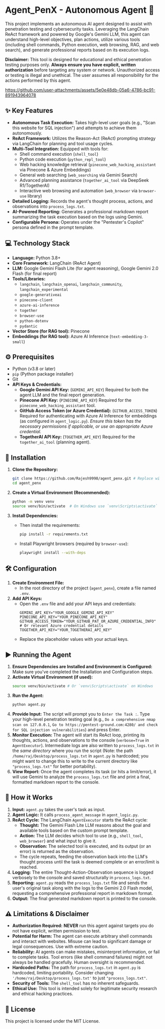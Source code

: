 # Agent_PenX - Autonomous Agent  🤖

This project implements an autonomous AI agent designed to assist with penetration testing and cybersecurity tasks. Leveraging the LangChain ReAct framework and powered by Google's Gemini LLM, this agent can understand high-level objectives, plan actions, utilize various tools (including shell commands, Python execution, web browsing, RAG, and web search), and generate professional reports based on its execution logs.

**Disclaimer:** This tool is designed for educational and ethical penetration testing purposes only. **Always ensure you have explicit, written authorization** before targeting any system or network. Unauthorized access or testing is illegal and unethical. The user assumes all responsibility for the actions performed by this agent.

https://github.com/user-attachments/assets/5e0e48db-05a6-4786-bc91-891943964078

## ✨ Key Features

*   **Autonomous Task Execution:** Takes high-level user goals (e.g., "Scan this website for SQL injection") and attempts to achieve them autonomously.
*   **ReAct Framework:** Utilizes the Reason-Act (ReAct) prompting strategy via LangChain for planning and tool usage cycles.
*   **Multi-Tool Integration:** Equipped with tools for:
    *   Shell command execution (`shell_tool`)
    *   Python code execution (`python_repl_tool`)
    *   Web hacking knowledge retrieval (`pinecone_web_hacking_assistant` via Pinecone & Azure Embeddings)
    *   General web searching (`web_searching` via Gemini Search)
    *   Advanced planning assistance (`together_ai_tool` via DeepSeek R1/TogetherAI)
    *   Interactive web browsing and automation (`web_browser` via `browser-use` library)
*   **Detailed Logging:** Records the agent's thought process, actions, and observations into `process_logs.txt`.
*   **AI-Powered Reporting:** Generates a professional markdown report summarizing the task execution based on the logs using Gemini.
*   **Configurable Persona:** Operates under the "Pentester's Copilot" persona defined in the prompt template.

## 💻 Technology Stack

*   **Language:** Python 3.8+
*   **Core Framework:** LangChain (ReAct Agent)
*   **LLM:** Google Gemini Flash Lite (for agent reasoning), Google Gemini 2.0 Flash (for final report)
*   **Tools/Libraries:**
    *   `langchain`, `langchain_openai`, `langchain_community`, `langchain_experimental`
    *   `google-generativeai`
    *   `pinecone-client`
    *   `azure-ai-inference`
    *   `together`
    *   `browser-use`
    *   `python-dotenv`
    *   `pydantic`
*   **Vector Store (for RAG tool):** Pinecone
*   **Embeddings (for RAG tool):** Azure AI Inference (`text-embedding-3-small`)

## ⚙️ Prerequisites

*   Python (v3.8 or later)
*   `pip` (Python package installer)
*   Git
*   **API Keys & Credentials:**
    *   **Google Gemini API Key:** (`GEMINI_API_KEY`) Required for both the agent LLM and the final report generation.
    *   **Pinecone API Key:** (`PINECONE_API_KEY`) Required for the `pinecone_web_hacking_assistant` tool.
    *   **GitHub Access Token (or Azure Credential):** (`GITHUB_ACCESS_TOKEN`) Required for authenticating with Azure AI Inference for embeddings (as configured in `agent_logic.py`). *Ensure this token has the necessary permissions if applicable, or use an appropriate Azure credential.*
    *   **TogetherAI API Key:** (`TOGETHER_API_KEY`) Required for the `together_ai_tool` (planning agent).

## 🔧 Installation

1.  **Clone the Repository:**
    ```bash
    git clone https://github.com/Rajesh9998/agent_penx.git # Replace with your actual repo URL if different
    cd agent_penx
    ```

2.  **Create a Virtual Environment (Recommended):**
    ```bash
    python -m venv venv
    source venv/bin/activate  # On Windows use `venv\Scripts\activate`
    ```

3.  **Install Dependencies:**
    *   Then install the requirements:
        ```bash
        pip install -r requirements.txt
        ```
    *   Install Playwright browsers (required by `browser-use`):
        ```bash
        playwright install --with-deps
        ```

## 🛠️ Configuration

1.  **Create Environment File:**
    *   In the root directory of the project (`agent_penx`), create a file named `.env`.
2.  **Add API Keys:**
    *   Open the `.env` file and add your API keys and credentials:
        ```env
        GEMINI_API_KEY="YOUR_GOOGLE_GEMINI_API_KEY"
        PINECONE_API_KEY="YOUR_PINECONE_API_KEY"
        GITHUB_ACCESS_TOKEN="YOUR_GITHUB_PAT_OR_AZURE_CREDENTIAL_INFO" # Or relevant Azure credential details
        TOGETHER_API_KEY="YOUR_TOGETHERAI_API_KEY"
        ```
    *   Replace the placeholder values with your actual keys.

## ▶️ Running the Agent

1.  **Ensure Dependencies are Installed and Environment is Configured:** Make sure you've completed the Installation and Configuration steps.
2.  **Activate Virtual Environment (if used):**
    ```bash
    source venv/bin/activate # Or `venv\Scripts\activate` on Windows
    ```
3.  **Run the Agent:**
    ```bash
    python agent.py
    ```
4.  **Provide Input:** The script will prompt you to `Enter the Task :`. Type your high-level penetration testing goal (e.g., `Do a comprehensive nmap scan on 127.0.0.1`, `Go to https://pentest-ground.com:4280/ and check for SQL injection vulnerabilities`) and press Enter.
5.  **Monitor Execution:** The agent will start its ReAct loop, printing its thoughts, actions, and observations to the console (`verbose=True` in `AgentExecutor`). Intermediate logs are also written to `process_logs.txt` in the *same directory* where you run the script (Note: the path `/home/raj/Desktop/process_logs.txt` in `agent.py` is hardcoded; you might want to change this to write to the current directory like `"process_logs.txt"` for better portability).
6.  **View Report:** Once the agent completes its task (or hits a limit/error), it will use Gemini to analyze the `process_logs.txt` file and print a final, formatted markdown report to the console.

## 📝 How it Works

1.  **Input:** `agent.py` takes the user's task as input.
2.  **Agent Logic:** It calls `process_agent_message` in `agent_logic.py`.
3.  **ReAct Cycle:** The LangChain `AgentExecutor` starts the ReAct cycle:
    *   **Thought:** The Gemini Flash Lite LLM reasons about the goal and available tools based on the custom prompt template.
    *   **Action:** The LLM decides which tool to use (e.g., `shell_tool`, `web_browser`) and what input to give it.
    *   **Observation:** The selected tool is executed, and its output (or an error) is returned as the observation.
    *   The cycle repeats, feeding the observation back into the LLM's thought process until the task is deemed complete or an error/limit is reached.
4.  **Logging:** The entire Thought-Action-Observation sequence is logged verbosely to the console and saved structurally in `process_logs.txt`.
5.  **Reporting:** `agent.py` reads the `process_logs.txt` file and sends the user's original task along with the logs to the Gemini 2.0 Flash model, requesting a comprehensive professional report in markdown format.
6.  **Output:** The final generated markdown report is printed to the console.

## ⚠️ Limitations & Disclaimer

*   **Authorization Required:** **NEVER** run this agent against targets you do not have explicit, written permission to test.
*   **Potential for Harm:** The agent can execute arbitrary shell commands and interact with websites. Misuse can lead to significant damage or legal consequences. Use with extreme caution.
*   **Reliability:** AI agents can make mistakes, misinterpret information, or fail to complete tasks. Tool errors (like shell command failures) might not always be handled gracefully. Human oversight is recommended.
*   **Hardcoded Paths:** The path for `process_logs.txt` in `agent.py` is hardcoded, limiting portability. Consider changing `'/home/raj/Desktop/process_logs.txt'` to just `"process_logs.txt"`.
*   **Security of Tools:** The `shell_tool` has no inherent safeguards.
*   **Ethical Use:** This tool is intended solely for legitimate security research and ethical hacking practices.

## 📄 License
 This project is licensed under the MIT License.
